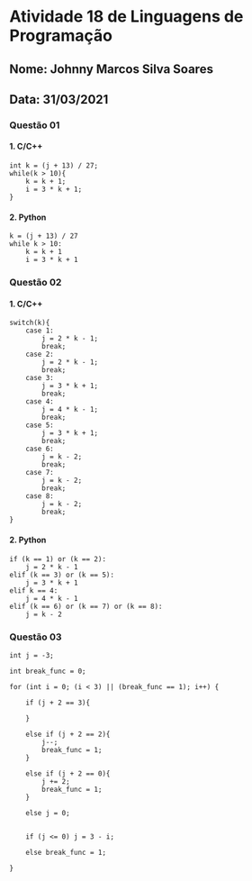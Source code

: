  # Atividade 18 de Linguagens de Programação
## Nome: Johnny Marcos Silva Soares
## Data: 31/03/2021
### Questão 01 

#### 1. C/C++
```
int k = (j + 13) / 27;
while(k > 10){
    k = k + 1;
    i = 3 * k + 1;
}
```

#### 2. Python
```
k = (j + 13) / 27
while k > 10:
    k = k + 1
    i = 3 * k + 1
```


### Questão 02

#### 1. C/C++
```
switch(k){
    case 1:
        j = 2 * k - 1;
        break;
    case 2:
        j = 2 * k - 1;
        break;
    case 3:
        j = 3 * k + 1;
        break;
    case 4:
        j = 4 * k - 1;
        break;
    case 5:
        j = 3 * k + 1;
        break;
    case 6:
        j = k - 2;
        break;
    case 7:
        j = k - 2;
        break;
    case 8:
        j = k - 2;
        break;
}
```

#### 2. Python

```
if (k == 1) or (k == 2):
    j = 2 * k - 1
elif (k == 3) or (k == 5):
    j = 3 * k + 1
elif k == 4:
    j = 4 * k - 1
elif (k == 6) or (k == 7) or (k == 8):
    j = k - 2
```

### Questão 03

```
int j = -3;

int break_func = 0;

for (int i = 0; (i < 3) || (break_func == 1); i++) {
    
    if (j + 2 == 3){
    	
    }
    
    else if (j + 2 == 2){
    	j--;
    	break_func = 1;
    }
    
    else if (j + 2 == 0){
    	j += 2;
    	break_func = 1;    	
    }
    
    else j = 0;
    
   
    if (j <= 0) j = 3 - i;
    
    else break_func = 1;

}
```